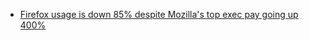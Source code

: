 - [Firefox usage is down 85% despite Mozilla's top exec pay going up 400%](https://calpaterson.com/mozilla.html)
